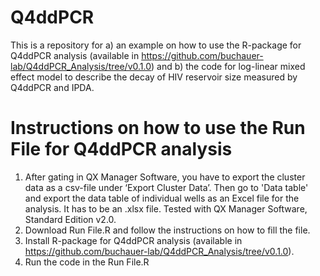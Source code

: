 # Q4ddPCR
This is a repository for a) an example on how to use the R-package for Q4ddPCR analysis (available in https://github.com/buchauer-lab/Q4ddPCR_Analysis/tree/v0.1.0) and b) the code for log-linear mixed effect model to describe the decay of HIV reservoir size measured by Q4ddPCR and IPDA.

# Instructions on how to use the Run File for Q4ddPCR analysis
1) After gating in QX Manager Software, you have to export the cluster data as a csv-file under ‘Export Cluster Data’. Then go to 'Data table' and export the data table of individual wells as an Excel file for the analysis. It has to be an .xlsx file. Tested with QX Manager Software, Standard Edition v2.0. 
2) Download Run File.R and follow the instructions on how to fill the file.
3) Install R-package for Q4ddPCR analysis (available in https://github.com/buchauer-lab/Q4ddPCR_Analysis/tree/v0.1.0).
4) Run the code in the Run File.R
